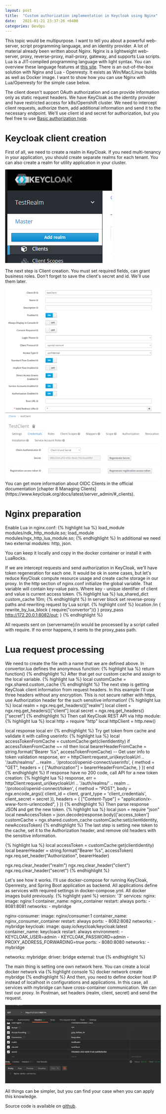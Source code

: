 ```yaml
---
layout: post
title:  "Custom authorization implementation in Keycloak using Nginx"
date:   2021-01-21 23:37:26 +0400
categories: DevOps
---
```


This topic would be multipurpose. I want to tell you about a powerful web-server, script programming language, and an identity provider.
A lot of material already been written about Nginx.
Nginx is a lightweight web-server, proxy, reverse-proxy, mail-proxy, gateway, and supports Lua scripts.
Lua is a JIT-compiled programming language with light syntax. 
You can overview these language features at [this site](https://learnxinyminutes.com/docs/lua/).
There is an out-of-the-box solution with Nginx and Lua - Openresty. 
It exists as Win/Mac/Linux builds as well as Docker image.
I want to show how you can use Nginx with Lua/Openresty for the simple case below.

The client doesn't support OAuth authorization and can provide information only as static request headers.
We have KeyCloak as the identity provider and have restricted access for k8s/Openshift cluster.
We need to intercept client requests, authorize them,  add additional information and send it to the necessary endpoint. We'll use client id and secret for authorization, but you feel free to use [Basic authorization type](https://github.com/keycloak/keycloak/tree/master/examples/basic-auth). 

# Keycloak client creation

First of all, we need to create a realm in KeyCloak.
If you need multi-tenancy in your application, you should create separate realms for each tenant.
You can also create a realm for utility application in your cluster.

<img src="/assets/images/nginx_keycloak/add_realm.png"/>

The next step is Client creation. You must set required fields, can grant business roles.
Don't forget to save the client's secret and id. We'll use them later.

<img src="/assets/images/nginx_keycloak/client_creation.png"/>


<img src="/assets/images/nginx_keycloak/client_secret.png"/>
You can get more information about OIDC Clients in the official documentation [chapter 8 Managing Clients](https://www.keycloak.org/docs/latest/server_admin/#_clients).

# Nginx preparation

Enable Lua in nginx.conf:
{% highlight lua %}
load_module modules/ndk_http_module.so;
load_module modules/ngx_http_lua_module.so;
{% endhighlight %}
In additional we need two external modules: http, json.

You can keep it locally and copy in the docker container or install it with LuaRocks.

If we are intercept requests and send authorization in KeyCloak, we'll
have token regeneration for each one. It would be ok in some cases, but let's reduce KeyCloak compute resource usage and create cache storage in our proxy.
In the http section of nginx.conf initialize the global variable. That variable will contain key-value pairs.
Where key - unique identifier of client and value is current access token.
{% highlight lua %}
lua_shared_dict custom_cache 10m;
{% endhighlight %}
In server block set reverse-proxy paths and rewriting request by Lua script.
{% highlight conf %}
location /in {
  rewrite_by_lua_block { require("convertor")() }
  proxy_pass http://172.20.0.1:8082/out;
}
{% endhighlight %}

All requests sent on {servername}/in would be processed by a script called with require. If no error happens, it sents to the proxy_pass path.

# Lua request processing

We need to create the file with a name that we are defined above. 
In convertor.lua defines the anonymous function:
{% highlight lua %}
return function()
{% endhighlight %}
After that get our custom cache and assign to the local variable.
{% highlight lua %}
local customCache = ngx.shared.custom_cache
{% endhighlight %}
The next step is getting KeyCloak client information from request headers. In this example I'll use three headers without any encryption. This is not secure rather with https, use Authorization header for the such sensitive information!
{% highlight lua %}
local realm = ngx.req.get_headers()["realm"]
local client = ngx.req.get_headers()["client"]
local secret = ngx.req.get_headers()["secret"]
{% endhighlight %}
Then call KeyCloak REST API via http module:
{% highlight lua %}
local http = require "http"
local httpClient = http.new()

local response
local err
{% endhighlight %}
Try get token from cache and validate it with calling userinfo:
{% highlight lua %}
local accessTokenFromCache = customCache:get(clientIdentity)
if accessTokenFromCache ~= nil then
local bearerHeaderFromCache = string.format("Bearer %s", accessTokenFromCache)
-- Get user info to token validation
        response, err = httpClient:request_uri(keycloakUrl ..
                '/auth/realms/' .. realm .. '/protocol/openid-connect/userinfo', {
            method = "GET",
            headers = {
                ["Authorization"] = bearerHeaderFromCache,
            }
        })
    end
{% endhighlight %}
If response have no 200 code, call API for a new token creation:
{% highlight lua %}
response, err = httpClient:request_uri(keycloakUrl ..
        '/auth/realms/' .. realm .. '/protocol/openid-connect/token', {
    method = "POST",
    body = ngx.encode_args({
        client_id = client,
        grant_type = 'client_credentials',
        client_secret = secret
    }),
    headers = {
        ["Content-Type"] = "application/x-www-form-urlencoded",
    }
})
{% endhighlight %}
Then parse response JSON and get the new token.
{% highlight lua %}
local json = require "json"
local newAccessToken = json.decode(response.body)['access_token']
customCache = ngx.shared.custom_cache
customCache:set(clientIdentity, newAccessToken)
{% endhighlight %}
The last step is setting new token to the cache, set it to the Authorization header, 
and remove old headers with the sensitive information.

{% highlight lua %}
local accessToken = customCache:get(clientIdentity)
local bearerHeader = string.format("Bearer %s", accessToken)
ngx.req.set_header("Authorization", bearerHeader)

ngx.req.clear_header("realm")
ngx.req.clear_header("client")
ngx.req.clear_header("secret")
{% endhighlight %}

Let's see how it works. 
I'll use docker-compose for running KeyCloak, Openresty, and Spring Boot application as backend.
All applications define as services with required settings in docker-compose.yml. All docker images build previously.
{% highlight yaml %}
version: '3'
services:
  nginx:
    image: nginx:1
    container_name: nginx_container
    restart: always
    ports:
      - 8081:8081
    networks:
      - mybridge

  nginx-consumer:
    image: nginx/consumer:1
    container_name: nginx_consumer_container
    restart: always
    ports:
      - 8082:8082
    networks:
      - mybridge
  keycloak:
    image: quay.io/keycloak/keycloak:latest
    container_name: keycloack
    restart: always
    environment:
      - KEYCLOAK_USER=admin
      - KEYCLOAK_PASSWORD=admin
      - PROXY_ADDRESS_FORWARDING=true
    ports:
      - 8080:8080
    networks:
      - mybridge

networks:
  mybridge:
    driver: bridge
    external: true
{% endhighlight %}

The main thing is setting one own network here. You can create a local docker network via
{% highlight console %}
docker network create mybridge
{% endhighlight %}
And then, you need to define docker host IP instead of localhost in configurations and applications.
In this case, all services with mybridge can have cross-container communication.
We can test our proxy. In Postman, set headers (realm, client, secret) and send the request.

<img src="/assets/images/nginx_keycloak/postman.png"/>

All things can be simpler, but you can find your case when you can apply this knowledge.

Source code is available on [github](https://github.com/bocharoviliyav/nginx-lua-keycloak-example).
